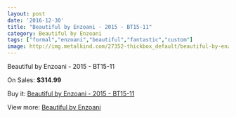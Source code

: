 ```yaml
---
layout: post
date: '2016-12-30'
title: "Beautiful by Enzoani - 2015 - BT15-11"
category: Beautiful by Enzoani
tags: ["formal","enzoani","beautiful","fantastic","custom"]
image: http://img.metalkind.com/27352-thickbox_default/beautiful-by-enzoani-2015-bt15-11.jpg
---
```

Beautiful by Enzoani - 2015 - BT15-11

On Sales: **$314.99**
<a href="https://www.metalkind.com/en/beautiful-by-enzoani/10340-beautiful-by-enzoani-2015-bt15-11.html"><amp-img layout="responsive" width="600" height="600" src="//img.metalkind.com/27352-thickbox_default/beautiful-by-enzoani-2015-bt15-11.jpg" alt="Beautiful by Enzoani - 2015 - BT15-11 0" /></a>
<a href="https://www.metalkind.com/en/beautiful-by-enzoani/10340-beautiful-by-enzoani-2015-bt15-11.html"><amp-img layout="responsive" width="600" height="600" src="//img.metalkind.com/27354-thickbox_default/beautiful-by-enzoani-2015-bt15-11.jpg" alt="Beautiful by Enzoani - 2015 - BT15-11 1" /></a>

Buy it: [Beautiful by Enzoani - 2015 - BT15-11](https://www.metalkind.com/en/beautiful-by-enzoani/10340-beautiful-by-enzoani-2015-bt15-11.html "Beautiful by Enzoani - 2015 - BT15-11")

View more: [Beautiful by Enzoani](https://www.metalkind.com/en/122-beautiful-by-enzoani "Beautiful by Enzoani")